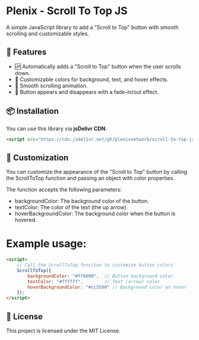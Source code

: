 # Plenix - Scroll To Top JS  

A simple JavaScript library to add a "Scroll to Top" button with smooth scrolling and customizable styles.

## 🚀 Features
- 🆙 Automatically adds a "Scroll to Top" button when the user scrolls down.
- 🎨 Customizable colors for background, text, and hover effects.
- 📜 Smooth scrolling animation.
- 🔄 Button appears and disappears with a fade-in/out effect.

## 📦 Installation

You can use this library via **jsDelivr CDN**:

```html
<script src="https://cdn.jsdelivr.net/gh/plenixnetwork/scroll-to-top-js/dist/main.js"></script>
```
## 🎨 Customization
You can customize the appearance of the "Scroll to Top" button by calling the ScrollToTop function and passing an object with color properties.

The function accepts the following parameters:

- backgroundColor: The background color of the button.
- textColor: The color of the text (the up arrow).
- hoverBackgroundColor: The background color when the button is hovered.

# Example usage:
```html
<script>
    // Call the ScrollToTop function to customize button colors
    ScrollToTop({
        backgroundColor: "#ff6600",  // Button background color
        textColor: "#ffffff",        // Text (arrow) color
        hoverBackgroundColor: "#cc5500" // Background color on hover
    });
</script>
```
## 📄 License
This project is licensed under the MIT License.